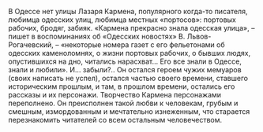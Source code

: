 <!--2017-01-04 13:39:28-->
В Одессе нет улицы Лазаря Кармена, популярного когда-то писателя, любимца одесских улиц, любимца местных «портосов»: портовых рабочих, бродяг, забияк. «Кармена прекрасно знала одесская улица», – пишет в воспоминаниях об «Одесских новостях» В. Львов-Рогачевский, – «некоторые номера газет с его фельетонами об одесских каменоломнях, о жизни портовых рабочих, о бывших людях, опустившихся на дно, читались нарасхват… Его все знали в Одессе, знали и любили». И… забыли?..
        Он остался героем чужих мемуаров (своих написать не успел), остался частью своего времени, ставшего историческим прошлым, и там, в прошлом времени, остались его рассказы и их персонажи. Творчество Кармена персонажами переполнено. Он преисполнен такой любви к человекам, грубым и смешным, измордованным и мечтательно изнеженным, что старается перезнакомить читателей со всем остальным человечеством.